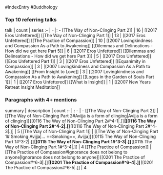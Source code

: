 #IndexEntry #Buddhology

### Top 10 referring talks
talk | count | series
:- | - |: -
[[The Way of Non-Clinging Part 2]] | 16 | [[2017 Eros Unfettered]]
[[The Way of Non-Clinging Part 1]] | 13 | [[2017 Eros Unfettered]]
[[The Practice of Compassion]] | 10 | [[2007 Lovingkindness and Compassion As a Path to Awakening]]
[[Dilemmas and Delineations - How did we get here Part 5]] | 6 | [[2017 Eros Unfettered]]
[[Dilemmas and Delineations - How did we get here Part 3]] | 5 | [[2017 Eros Unfettered]]
[[Eros Unfettered Part 1]] | 3 | [[2017 Eros Unfettered]]
[[Equanimity in Compassion]] | 3 | [[2007 Lovingkindness and Compassion As a Path to Awakening]]
[[From Insight to Love]] | 3 | [[2007 Lovingkindness and Compassion As a Path to Awakening]]
[[Logos in the Garden of Souls Part 1]] | 1 | [[2017 Eros Unfettered]]
[[What is Insight]] | 1 | [[2007 New Years Retreat Insight Meditation]]

### Paragraphs with 4+ mentions
summary | description | count
:- | : - | -
[[The Way of Non-Clinging Part 2]] | [[The Way of Non-Clinging Part 2#Avijja is a form of clinging\|Avijja is a form of clinging]] [[0116 The Way of Non-Clinging Part 2#^4-1\|.]] **[[0116 The Way of Non-Clinging Part 2#^4-2\|.]]** [[0116 The Way of Non-Clinging Part 2#^4-3\|.]] | 5
[[The Way of Non-Clinging Part 1]] | [[The Way of Non-Clinging Part 1# Smoking Avijja\|... ==Smoking==, Avijja]] [[0115 The Way of Non-Clinging Part 1#^3-2\|.]] **[[0115 The Way of Non-Clinging Part 1#^3-3\|.]]** [[0115 The Way of Non-Clinging Part 1#^3-4\|.]] | 4
[[The Practice of Compassion]] | [[The Practice of Compassion#Ignorance does not belong to anyone\|Ignorance does not belong to anyone]] [[0201 The Practice of Compassion#^6-3\|.]] **[[0201 The Practice of Compassion#^6-4\|.]]** [[0201 The Practice of Compassion#^6-5\|.]] | 4

